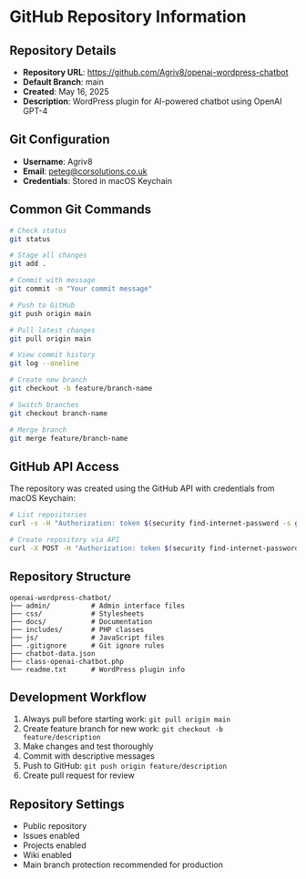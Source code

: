 # GitHub Repository Information

## Repository Details

- **Repository URL**: https://github.com/Agriv8/openai-wordpress-chatbot
- **Default Branch**: main
- **Created**: May 16, 2025
- **Description**: WordPress plugin for AI-powered chatbot using OpenAI GPT-4

## Git Configuration

- **Username**: Agriv8 
- **Email**: peteg@corsolutions.co.uk
- **Credentials**: Stored in macOS Keychain

## Common Git Commands

```bash
# Check status
git status

# Stage all changes
git add .

# Commit with message
git commit -m "Your commit message"

# Push to GitHub
git push origin main

# Pull latest changes
git pull origin main

# View commit history
git log --oneline

# Create new branch
git checkout -b feature/branch-name

# Switch branches
git checkout branch-name

# Merge branch
git merge feature/branch-name
```

## GitHub API Access

The repository was created using the GitHub API with credentials from macOS Keychain:

```bash
# List repositories
curl -s -H "Authorization: token $(security find-internet-password -s github.com -a Agriv8 -w)" https://api.github.com/user/repos

# Create repository via API
curl -X POST -H "Authorization: token $(security find-internet-password -s github.com -a Agriv8 -w)" https://api.github.com/user/repos -d '{...}'
```

## Repository Structure

```
openai-wordpress-chatbot/
├── admin/          # Admin interface files
├── css/            # Stylesheets
├── docs/           # Documentation
├── includes/       # PHP classes
├── js/             # JavaScript files
├── .gitignore      # Git ignore rules
├── chatbot-data.json
├── class-openai-chatbot.php
└── readme.txt      # WordPress plugin info
```

## Development Workflow

1. Always pull before starting work: `git pull origin main`
2. Create feature branch for new work: `git checkout -b feature/description`
3. Make changes and test thoroughly
4. Commit with descriptive messages
5. Push to GitHub: `git push origin feature/description`
6. Create pull request for review

## Repository Settings

- Public repository
- Issues enabled
- Projects enabled  
- Wiki enabled
- Main branch protection recommended for production